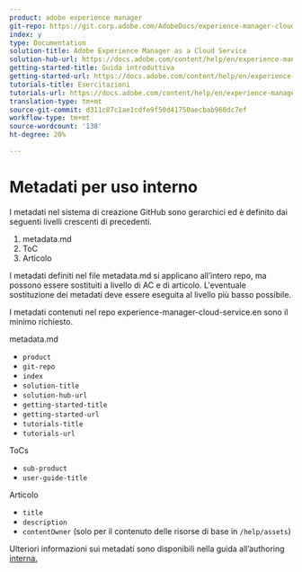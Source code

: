```yaml
---
product: adobe experience manager
git-repo: https://git.corp.adobe.com/AdobeDocs/experience-manager-cloud-service.it-IT
index: y
type: Documentation
solution-title: Adobe Experience Manager as a Cloud Service
solution-hub-url: https://docs.adobe.com/content/help/en/experience-manager-cloud-service/landing/home.html
getting-started-title: Guida introduttiva
getting-started-url: https://docs.adobe.com/content/help/en/experience-manager-cloud-service/overview/home.html
tutorials-title: Esercitazioni
tutorials-url: https://docs.adobe.com/content/help/en/experience-manager-learn/cloud-service/overview.html
translation-type: tm+mt
source-git-commit: d311c87c1ae1cdfe9f50d41750aecbab960dc7ef
workflow-type: tm+mt
source-wordcount: '138'
ht-degree: 20%

---
```



# Metadati per uso interno

I metadati nel sistema di creazione GitHub sono gerarchici ed è definito dai seguenti livelli crescenti di precedenti.

1. metadata.md
1. ToC
1. Articolo

I metadati definiti nel file metadata.md si applicano all’intero repo, ma possono essere sostituiti a livello di AC e di articolo. L&#39;eventuale sostituzione dei metadati deve essere eseguita al livello più basso possibile.

I metadati contenuti nel repo experience-manager-cloud-service.en sono il minimo richiesto.

metadata.md

* `product`
* `git-repo`
* `index`
* `solution-title`
* `solution-hub-url`
* `getting-started-title`
* `getting-started-url`
* `tutorials-title`
* `tutorials-url`

ToCs

* `sub-product`
* `user-guide-title`

Articolo

* `title`
* `description`
* `contentOwner` (solo per il contenuto delle risorse di base in `/help/assets`)

Ulteriori informazioni sui metadati sono disponibili nella guida all’authoring [interna.](https://docs.adobe.com/help/en/collaborative-doc-instructions/collaboration-guide/markdown/metadata.html#solution-metadata)
